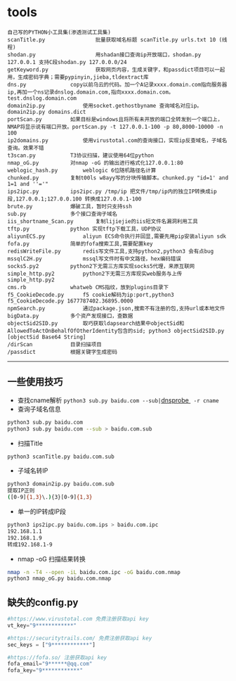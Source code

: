 # tools
	自己写的PYTHON小工具集(渗透测试工具集)
	scanTitle.py                批量获取域名标题 scanTitle.py urls.txt 10 (线程)
	shodan.py                   用shadan接口查询ip开放端口，shodan.py 127.0.0.1 支持C段shodan.py 127.0.0.0/24	
	getKeyword.py               获取网页内容，生成关键字，和passdict项目可以一起用，生成密码字典；需要pypinyin,jieba,tldextract库
	dns.py			    copy以前乌云的代码。加一个A记录xxxx.domain.com指向服务器ip,再加一个ns记录dnslog.domain.com,指向xxxx.domain.com。test.dnslog.domain.com
	domain2ip.py		    使用socket.gethostbyname 查询域名对应ip。domain2ip.py domains.dict
	portScan.py		    如果目标是windows且将所有未开放的端口全转发到一个端口上，NMAP将显示说有端口开放。portScan.py -t 127.0.0.1-100 -p 80,8000-10000 -n 100 
	ip2domains.py		    使用virustotal.com的查询接口，实现ip反查域名，子域名查询。效果不错
	t3scan.py		    T3协议扫描，建议使用64位python
	nmap_oG.py		    对nmap -oG 的输出进行格式化127.0.0.1:80
	weblogic_hash.py	    weblogic 6位随机路径名计算
	chunked.py		    复制t00ls w8ayy写的分块传输脚本。chunked.py "id=1' and 1=1 and ''='"
	ips2ipc.py		    ips2ipc.py /tmp/ip 把文件/tmp/ip内的独立IP转换成ip段,127.0.0.1;127.0.0.100 转换成127.0.0.1-100
	brute.py 		    爆破工具，暂时只支持ssh
	sub.py 			    多个接口查询子域名
	iis_shortname_Scan.py 	    复制lijiejie的iis短文件名漏洞利用工具
	tftp.py 		    python 实现tftp下载工具，UDP协议
 	aliyunECS.py 		    aliyun ECS命令执行并回显,需要先用pip安装aliyun sdk
	fofa.py 		    简单的fofa搜索工具,需要配置key
	redisWriteFile.py 	    redis写文件工具,支持python2,python3 会有点bug
	mssqlC2H.py 		    mssql写文件时有中文路径，hex编码错误
	socks5.py2 		    python2下无需三方库实现socks5代理，来原互联网
	simple_http.py2 	    python2下无需三方库现实web服务与上传simple_http.py2	
	cms.rb			    whatweb CMS指纹，放到plugins目录下
	f5_CookieDecode.py	    f5 cookie解码为ip:port,python3 f5_CookieDecode.py 1677787402.36895.0000
	npmSearch.py		    通过package.json,搜索不有注册的包,支持url或本地文件
	bigData.py		    多个资产发现接口，查数据	
	objectSid2SID.py	    取巧获取ldapsearch结果中objectSid和AllowedToActOnBehalfOfOtherIdentity包含的sid; python3 objectSid2SID.py [objectSid Base64 String] 
	/dirScan		    目录扫描项目
	/passdict 		    根据关键字生成密码

---
## 一些使用技巧
* 查找cname解析
`python3 sub.py baidu.com --sub|`[dnsprobe ](https://github.com/projectdiscovery/dnsprobe)` -r cname`
* 查询子域名信息
```bash
python3 sub.py baidu.com
python3 sub.py baidu.com --sub > baidu.com.sub
```
* 扫描Title
```bash
python3 scanTitle.py baidu.com.sub
```
* 子域名转IP
```bash
python3 domain2ip.py baidu.com.sub
提取IP正则
([0-9]{1,3}\.){3}[0-9]{1,3}
```
* 单一的IP转成IP段
```bash
python3 ips2ipc.py baidu.com.ips > baidu.com.ipc
192.168.1.1
192.168.1.9
转成192.168.1-9
```
* nmap -oG 扫描结果转换
```bash
nmap -n -T4 --open -iL baidu.com.ipc -oG baidu.com.nmap
python3 nmap_oG.py baidu.com.nmap
```

## 缺失的config.py
```python
#https://www.virustotal.com 免费注册获取api key
vt_key="9************"

#https://securitytrails.com/ 免费注册获取api key
sec_keys = ["9************"]

#https://fofa.so/ 注册获取api key
fofa_email="9******@qq.com"
fofa_key="9************"
```
